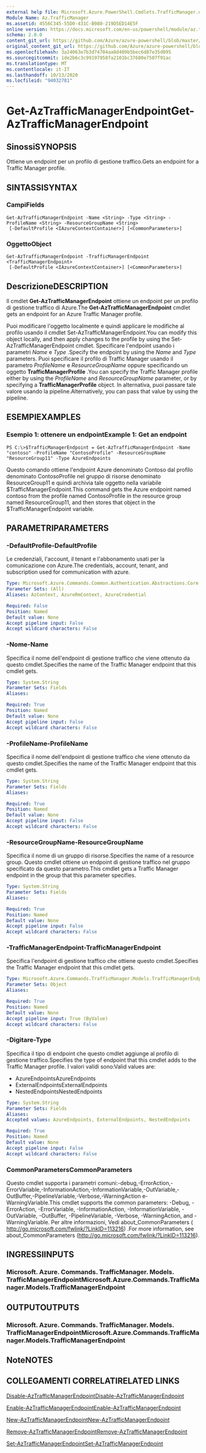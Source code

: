 ```yaml
---
external help file: Microsoft.Azure.PowerShell.Cmdlets.TrafficManager.dll-Help.xml
Module Name: Az.TrafficManager
ms.assetid: 4556C345-55D0-431C-B980-219D5ED14E5F
online version: https://docs.microsoft.com/en-us/powershell/module/az.trafficmanager/get-aztrafficmanagerendpoint
schema: 2.0.0
content_git_url: https://github.com/Azure/azure-powershell/blob/master/src/TrafficManager/TrafficManager/help/Get-AzTrafficManagerEndpoint.md
original_content_git_url: https://github.com/Azure/azure-powershell/blob/master/src/TrafficManager/TrafficManager/help/Get-AzTrafficManagerEndpoint.md
ms.openlocfilehash: 3a24063e7b3d74704aa8d409b5bec6d87e35d095
ms.sourcegitcommit: 1de2b6c3c99197958fa2101bc37680e7507f91ac
ms.translationtype: MT
ms.contentlocale: it-IT
ms.lasthandoff: 10/13/2020
ms.locfileid: "94032781"
---
```

# <span data-ttu-id="9955e-101">Get-AzTrafficManagerEndpoint</span><span class="sxs-lookup"><span data-stu-id="9955e-101">Get-AzTrafficManagerEndpoint</span></span>

## <span data-ttu-id="9955e-102">Sinossi</span><span class="sxs-lookup"><span data-stu-id="9955e-102">SYNOPSIS</span></span>
<span data-ttu-id="9955e-103">Ottiene un endpoint per un profilo di gestione traffico.</span><span class="sxs-lookup"><span data-stu-id="9955e-103">Gets an endpoint for a Traffic Manager profile.</span></span>

## <span data-ttu-id="9955e-104">SINTASSI</span><span class="sxs-lookup"><span data-stu-id="9955e-104">SYNTAX</span></span>

### <span data-ttu-id="9955e-105">Campi</span><span class="sxs-lookup"><span data-stu-id="9955e-105">Fields</span></span>
```
Get-AzTrafficManagerEndpoint -Name <String> -Type <String> -ProfileName <String> -ResourceGroupName <String>
 [-DefaultProfile <IAzureContextContainer>] [<CommonParameters>]
```

### <span data-ttu-id="9955e-106">Oggetto</span><span class="sxs-lookup"><span data-stu-id="9955e-106">Object</span></span>
```
Get-AzTrafficManagerEndpoint -TrafficManagerEndpoint <TrafficManagerEndpoint>
 [-DefaultProfile <IAzureContextContainer>] [<CommonParameters>]
```

## <span data-ttu-id="9955e-107">Descrizione</span><span class="sxs-lookup"><span data-stu-id="9955e-107">DESCRIPTION</span></span>
<span data-ttu-id="9955e-108">Il cmdlet **Get-AzTrafficManagerEndpoint** ottiene un endpoint per un profilo di gestione traffico di Azure.</span><span class="sxs-lookup"><span data-stu-id="9955e-108">The **Get-AzTrafficManagerEndpoint** cmdlet gets an endpoint for an Azure Traffic Manager profile.</span></span>

<span data-ttu-id="9955e-109">Puoi modificare l'oggetto localmente e quindi applicare le modifiche al profilo usando il cmdlet Set-AzTrafficManagerEndpoint.</span><span class="sxs-lookup"><span data-stu-id="9955e-109">You can modify this object locally, and then apply changes to the profile by using the Set-AzTrafficManagerEndpoint cmdlet.</span></span>
<span data-ttu-id="9955e-110">Specificare l'endpoint usando i parametri *Name* e *Type* .</span><span class="sxs-lookup"><span data-stu-id="9955e-110">Specify the endpoint by using the *Name* and *Type* parameters.</span></span>
<span data-ttu-id="9955e-111">Puoi specificare il profilo di Traffic Manager usando il parametro *ProfileName* e *ResourceGroupName* oppure specificando un oggetto **TrafficManagerProfile** .</span><span class="sxs-lookup"><span data-stu-id="9955e-111">You can specify the Traffic Manager profile either by using the *ProfileName* and *ResourceGroupName* parameter, or by specifying a **TrafficManagerProfile** object.</span></span>
<span data-ttu-id="9955e-112">In alternativa, puoi passare tale valore usando la pipeline.</span><span class="sxs-lookup"><span data-stu-id="9955e-112">Alternatively, you can pass that value by using the pipeline.</span></span>

## <span data-ttu-id="9955e-113">ESEMPI</span><span class="sxs-lookup"><span data-stu-id="9955e-113">EXAMPLES</span></span>

### <span data-ttu-id="9955e-114">Esempio 1: ottenere un endpoint</span><span class="sxs-lookup"><span data-stu-id="9955e-114">Example 1: Get an endpoint</span></span>
```
PS C:\>$TrafficManagerEndpoint = Get-AzTrafficManagerEndpoint -Name "contoso" -ProfileName "ContosoProfile" -ResourceGroupName "ResourceGroup11" -Type AzureEndpoints
```

<span data-ttu-id="9955e-115">Questo comando ottiene l'endpoint Azure denominato Contoso dal profilo denominato ContosoProfile nel gruppo di risorse denominato ResourceGroup11 e quindi archivia tale oggetto nella variabile $TrafficManagerEndpoint.</span><span class="sxs-lookup"><span data-stu-id="9955e-115">This command gets the Azure endpoint named contoso from the profile named ContosoProfile in the resource group named ResourceGroup11, and then stores that object in the $TrafficManagerEndpoint variable.</span></span>

## <span data-ttu-id="9955e-116">PARAMETRI</span><span class="sxs-lookup"><span data-stu-id="9955e-116">PARAMETERS</span></span>

### <span data-ttu-id="9955e-117">-DefaultProfile</span><span class="sxs-lookup"><span data-stu-id="9955e-117">-DefaultProfile</span></span>
<span data-ttu-id="9955e-118">Le credenziali, l'account, il tenant e l'abbonamento usati per la comunicazione con Azure.</span><span class="sxs-lookup"><span data-stu-id="9955e-118">The credentials, account, tenant, and subscription used for communication with azure.</span></span>

```yaml
Type: Microsoft.Azure.Commands.Common.Authentication.Abstractions.Core.IAzureContextContainer
Parameter Sets: (All)
Aliases: AzContext, AzureRmContext, AzureCredential

Required: False
Position: Named
Default value: None
Accept pipeline input: False
Accept wildcard characters: False
```

### <span data-ttu-id="9955e-119">-Nome</span><span class="sxs-lookup"><span data-stu-id="9955e-119">-Name</span></span>
<span data-ttu-id="9955e-120">Specifica il nome dell'endpoint di gestione traffico che viene ottenuto da questo cmdlet.</span><span class="sxs-lookup"><span data-stu-id="9955e-120">Specifies the name of the Traffic Manager endpoint that this cmdlet gets.</span></span>

```yaml
Type: System.String
Parameter Sets: Fields
Aliases:

Required: True
Position: Named
Default value: None
Accept pipeline input: False
Accept wildcard characters: False
```

### <span data-ttu-id="9955e-121">-ProfileName</span><span class="sxs-lookup"><span data-stu-id="9955e-121">-ProfileName</span></span>
<span data-ttu-id="9955e-122">Specifica il nome dell'endpoint di gestione traffico che viene ottenuto da questo cmdlet.</span><span class="sxs-lookup"><span data-stu-id="9955e-122">Specifies the name of the Traffic Manager endpoint that this cmdlet gets.</span></span>

```yaml
Type: System.String
Parameter Sets: Fields
Aliases:

Required: True
Position: Named
Default value: None
Accept pipeline input: False
Accept wildcard characters: False
```

### <span data-ttu-id="9955e-123">-ResourceGroupName</span><span class="sxs-lookup"><span data-stu-id="9955e-123">-ResourceGroupName</span></span>
<span data-ttu-id="9955e-124">Specifica il nome di un gruppo di risorse.</span><span class="sxs-lookup"><span data-stu-id="9955e-124">Specifies the name of a resource group.</span></span>
<span data-ttu-id="9955e-125">Questo cmdlet ottiene un endpoint di gestione traffico nel gruppo specificato da questo parametro.</span><span class="sxs-lookup"><span data-stu-id="9955e-125">This cmdlet gets a Traffic Manager endpoint in the group that this parameter specifies.</span></span>

```yaml
Type: System.String
Parameter Sets: Fields
Aliases:

Required: True
Position: Named
Default value: None
Accept pipeline input: False
Accept wildcard characters: False
```

### <span data-ttu-id="9955e-126">-TrafficManagerEndpoint</span><span class="sxs-lookup"><span data-stu-id="9955e-126">-TrafficManagerEndpoint</span></span>
<span data-ttu-id="9955e-127">Specifica l'endpoint di gestione traffico che ottiene questo cmdlet.</span><span class="sxs-lookup"><span data-stu-id="9955e-127">Specifies the Traffic Manager endpoint that this cmdlet gets.</span></span>

```yaml
Type: Microsoft.Azure.Commands.TrafficManager.Models.TrafficManagerEndpoint
Parameter Sets: Object
Aliases:

Required: True
Position: Named
Default value: None
Accept pipeline input: True (ByValue)
Accept wildcard characters: False
```

### <span data-ttu-id="9955e-128">-Digitare</span><span class="sxs-lookup"><span data-stu-id="9955e-128">-Type</span></span>
<span data-ttu-id="9955e-129">Specifica il tipo di endpoint che questo cmdlet aggiunge al profilo di gestione traffico.</span><span class="sxs-lookup"><span data-stu-id="9955e-129">Specifies the type of endpoint that this cmdlet adds to the Traffic Manager profile.</span></span>
<span data-ttu-id="9955e-130">I valori validi sono:</span><span class="sxs-lookup"><span data-stu-id="9955e-130">Valid values are:</span></span> 

- <span data-ttu-id="9955e-131">AzureEndpoints</span><span class="sxs-lookup"><span data-stu-id="9955e-131">AzureEndpoints</span></span>
- <span data-ttu-id="9955e-132">ExternalEndpoints</span><span class="sxs-lookup"><span data-stu-id="9955e-132">ExternalEndpoints</span></span>
- <span data-ttu-id="9955e-133">NestedEndpoints</span><span class="sxs-lookup"><span data-stu-id="9955e-133">NestedEndpoints</span></span>

```yaml
Type: System.String
Parameter Sets: Fields
Aliases:
Accepted values: AzureEndpoints, ExternalEndpoints, NestedEndpoints

Required: True
Position: Named
Default value: None
Accept pipeline input: False
Accept wildcard characters: False
```

### <span data-ttu-id="9955e-134">CommonParameters</span><span class="sxs-lookup"><span data-stu-id="9955e-134">CommonParameters</span></span>
<span data-ttu-id="9955e-135">Questo cmdlet supporta i parametri comuni:-debug,-ErrorAction,-ErrorVariable,-InformationAction,-InformationVariable,-OutVariable,-OutBuffer,-PipelineVariable,-Verbose,-WarningAction e-WarningVariable.</span><span class="sxs-lookup"><span data-stu-id="9955e-135">This cmdlet supports the common parameters: -Debug, -ErrorAction, -ErrorVariable, -InformationAction, -InformationVariable, -OutVariable, -OutBuffer, -PipelineVariable, -Verbose, -WarningAction, and -WarningVariable.</span></span> <span data-ttu-id="9955e-136">Per altre informazioni, Vedi about_CommonParameters ( http://go.microsoft.com/fwlink/?LinkID=113216) .</span><span class="sxs-lookup"><span data-stu-id="9955e-136">For more information, see about_CommonParameters (http://go.microsoft.com/fwlink/?LinkID=113216).</span></span>

## <span data-ttu-id="9955e-137">INGRESSI</span><span class="sxs-lookup"><span data-stu-id="9955e-137">INPUTS</span></span>

### <span data-ttu-id="9955e-138">Microsoft. Azure. Commands. TrafficManager. Models. TrafficManagerEndpoint</span><span class="sxs-lookup"><span data-stu-id="9955e-138">Microsoft.Azure.Commands.TrafficManager.Models.TrafficManagerEndpoint</span></span>

## <span data-ttu-id="9955e-139">OUTPUT</span><span class="sxs-lookup"><span data-stu-id="9955e-139">OUTPUTS</span></span>

### <span data-ttu-id="9955e-140">Microsoft. Azure. Commands. TrafficManager. Models. TrafficManagerEndpoint</span><span class="sxs-lookup"><span data-stu-id="9955e-140">Microsoft.Azure.Commands.TrafficManager.Models.TrafficManagerEndpoint</span></span>

## <span data-ttu-id="9955e-141">Note</span><span class="sxs-lookup"><span data-stu-id="9955e-141">NOTES</span></span>

## <span data-ttu-id="9955e-142">COLLEGAMENTI CORRELATI</span><span class="sxs-lookup"><span data-stu-id="9955e-142">RELATED LINKS</span></span>

[<span data-ttu-id="9955e-143">Disable-AzTrafficManagerEndpoint</span><span class="sxs-lookup"><span data-stu-id="9955e-143">Disable-AzTrafficManagerEndpoint</span></span>](./Disable-AzTrafficManagerEndpoint.md)

[<span data-ttu-id="9955e-144">Enable-AzTrafficManagerEndpoint</span><span class="sxs-lookup"><span data-stu-id="9955e-144">Enable-AzTrafficManagerEndpoint</span></span>](./Enable-AzTrafficManagerEndpoint.md)

[<span data-ttu-id="9955e-145">New-AzTrafficManagerEndpoint</span><span class="sxs-lookup"><span data-stu-id="9955e-145">New-AzTrafficManagerEndpoint</span></span>](./New-AzTrafficManagerEndpoint.md)

[<span data-ttu-id="9955e-146">Remove-AzTrafficManagerEndpoint</span><span class="sxs-lookup"><span data-stu-id="9955e-146">Remove-AzTrafficManagerEndpoint</span></span>](./Remove-AzTrafficManagerEndpoint.md)

[<span data-ttu-id="9955e-147">Set-AzTrafficManagerEndpoint</span><span class="sxs-lookup"><span data-stu-id="9955e-147">Set-AzTrafficManagerEndpoint</span></span>](./Set-AzTrafficManagerEndpoint.md)


